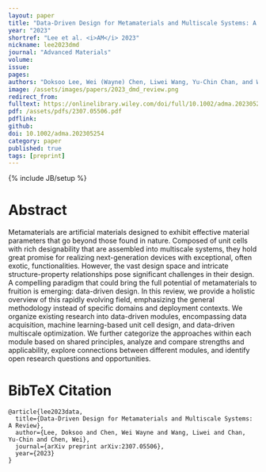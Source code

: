 ```yaml
---
layout: paper
title: "Data-Driven Design for Metamaterials and Multiscale Systems: A Review"
year: "2023"
shortref: "Lee et al. <i>AM</i> 2023"
nickname: lee2023dmd
journal: "Advanced Materials"
volume: 
issue: 
pages: 
authors: "Doksoo Lee, Wei (Wayne) Chen, Liwei Wang, Yu-Chin Chan, and Wei Chen"
image: /assets/images/papers/2023_dmd_review.png
redirect_from: 
fulltext: https://onlinelibrary.wiley.com/doi/full/10.1002/adma.202305254
pdf: /assets/pdfs/2307.05506.pdf
pdflink: 
github: 
doi: 10.1002/adma.202305254
category: paper
published: true
tags: [preprint]
---
```

{% include JB/setup %}

# Abstract 

Metamaterials are artificial materials designed to exhibit effective material parameters that go beyond those found in nature. Composed of unit cells with rich designability that are assembled into multiscale systems, they hold great promise for realizing next-generation devices with exceptional, often exotic, functionalities. However, the vast design space and intricate structure-property relationships pose significant challenges in their design. A compelling paradigm that could bring the full potential of metamaterials to fruition is emerging: data-driven design. In this review, we provide a holistic overview of this rapidly evolving field, emphasizing the general methodology instead of specific domains and deployment contexts. We organize existing research into data-driven modules, encompassing data acquisition, machine learning-based unit cell design, and data-driven multiscale optimization. We further categorize the approaches within each module based on shared principles, analyze and compare strengths and applicability, explore connections between different modules, and identify open research questions and opportunities.




# BibTeX Citation

```
@article{lee2023data,
  title={Data-Driven Design for Metamaterials and Multiscale Systems: A Review},
  author={Lee, Doksoo and Chen, Wei Wayne and Wang, Liwei and Chan, Yu-Chin and Chen, Wei},
  journal={arXiv preprint arXiv:2307.05506},
  year={2023}
}
```
